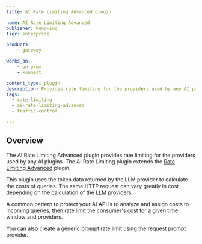 ```yaml
---
title: AI Rate Limiting Advanced plugin

name: AI Rate Limiting Advanced
publisher: kong-inc
tier: enterprise

products:
    - gateway

works_on:
    - on-prem
    - konnect

content_type: plugin
description: Provides rate limiting for the providers used by any AI plugins. 
tags:
  - rate-limiting
  - ai-rate-limiting-advanced
  - traffic-control

---
```


## Overview

The AI Rate Limiting Advanced plugin provides rate limiting for the providers used by any AI plugins. The
AI Rate Limiting plugin extends the
[Rate Limiting Advanced](/plugins/rate-limiting-advanced/) plugin.

This plugin uses the token data returned by the LLM provider to calculate the costs of queries.
The same HTTP request can vary greatly in cost depending on the calculation of the 
LLM providers.

A common pattern to protect your AI API is to analyze and
assign costs to incoming queries, then rate limit the consumer's
cost for a given time window and providers.

You can also create a generic prompt rate limit using the request prompt provider.
